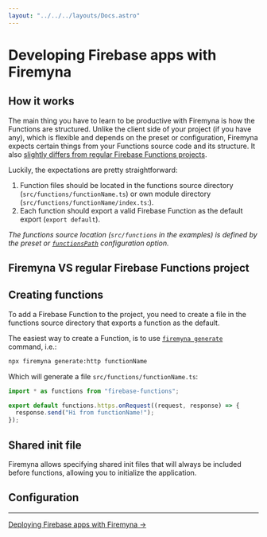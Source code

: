 ```yaml
---
layout: "../../../layouts/Docs.astro"
---
```


# Developing Firebase apps with Firemyna

## How it works

The main thing you have to learn to be productive with Firemyna is how the Functions are structured. Unlike the client side of your project (if you have any), which is flexible and depends on the preset or configuration, Firemyna expects certain things from your Functions source code and its structure. It also [slightly differs from regular Firebase Functions projects](#firemyna-vs-regular-firebase-functions-project).

Luckily, the expectations are pretty straightforward:

1. Function files should be located in the functions source directory (`src/functions/functionName.ts`) or own module directory (`src/functions/functionName/index.ts`:).
2. Each function should export a valid Firebase Function as the default export (`export default`).

_The functions source location (`src/functions` in the examples) is defined by the preset or [`functionsPath`] configuration option._

## Firemyna VS regular Firebase Functions project

## Creating functions

To add a Firebase Function to the project, you need to create a file in the functions source directory that exports a function as the default.

The easiest way to create a Function, is to use [`firemyna generate`] command, i.e.:

```bash
npx firemyna generate:http functionName
```

Which will generate a file `src/functions/functionName.ts`:

```ts
import * as functions from "firebase-functions";

export default functions.https.onRequest((request, response) => {
  response.send("Hi from functionName!");
});
```

## Shared init file

Firemyna allows specifying shared init files that will always be included before functions, allowing you to initialize the application.

## Configuration

---

[Deploying Firebase apps with Firemyna →](/docs/ship)

[`functionspath`]: /docs/start/configuration#functionspath
[`firemyna generate`]: /docs/develop/generators
